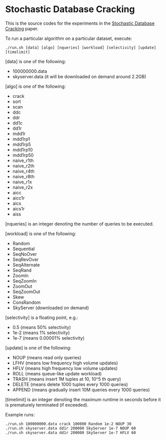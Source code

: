 Stochastic Database Cracking
======

This is the source codes for the experiments in the 
[Stochastic Database Cracking](http://vldb.org/pvldb/vol5/p502_felixhalim_vldb2012.pdf) paper.

To run a particular algorithm on a particular dataset, execute:

    ./run.sh [data] [algo] [nqueries] [workload] [selectivity] [update] [timelimit]


\[data\] is one of the following:
- 100000000.data
- skyserver.data (it will be downloaded on demand around 2.2GB)

\[algo\] is one of the following:
- crack
- sort
- scan
- ddc
- ddr
- dd1c
- dd1r
- mdd1r
- mdd1rp1
- mdd1rp5
- mdd1rp10
- mdd1rp50
- naive_r1th
- naive_r2th
- naive_r4th
- naive_r8th
- naive_r1x
- naive_r2x
- aicc
- aicc1r
- aics
- aics1r
- aiss

\[nqueries\] is an integer denoting the number of queries to be executed.

\[workload\] is one of the following:
- Random
- Sequential
- SeqNoOver
- SeqRevOver
- SeqAlternate
- SeqRand
- ZoomIn
- SeqZoomIn
- ZoomOut
- SeqZoomOut
- Skew
- ConsRandom
- SkyServer (downloaded on demand)

\[selectivity\] is a floating point, e.g.:
- 0.5 (means 50% selectivity)
- 1e-2 (means 1% selectivity)
- 1e-7 (means 0.00001% selectivity)

\[update\] is one of the following:
- NOUP (means read only queries)
- LFHV (means low frequency high volume updates)
- HFLV (means high frequency low volume updates)
- ROLL (means queue-like update workload)
- TRASH (means insert 1M tuples at 10, 10^5 th query)
- DELETE (means delete 1000 tuples every 1000 queries)
- APPEND (means gradually insert 10M queries every 1000 queries)

\[timelimit\] is an integer denoting the maximum runtime in seconds before it is prematurely terminated (if exceeded).

Example runs:

    ./run.sh 100000000.data crack 100000 Random 1e-2 NOUP 30
    ./run.sh skyserver.data dd1r 200000 SkyServer 1e-7 NOUP 60
    ./run.sh skyserver.data dd1r 200000 SkyServer 1e-7 HFLV 60

